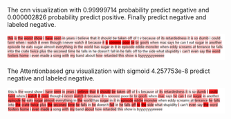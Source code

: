 



The cnn visualization with 0.99999714 probability predict negative and 0.000002826 probability predict positive. Finally predict negative and labeled negative.

![image](https://github.com/shencz/JLU-MONASH/blob/Shencz/Fasttext_visualization/Sentiment_analysis/Visualize%20samples/sample%20two/cnn.png)

The Attentionbased gru visualization with sigmoid 4.257753e-8 predict negative and labeled negative.

![image](https://github.com/shencz/JLU-MONASH/blob/Shencz/Fasttext_visualization/Sentiment_analysis/Visualize%20samples/sample%20two/gru.png)
